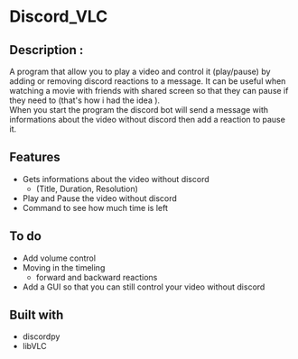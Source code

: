 # Discord_VLC


## Description :
A program that allow you to play a video and control it (play/pause) by adding or removing discord reactions to a message. It can be useful when watching a movie with friends with shared screen so that they can pause if they need to (that's how i had the idea ).  
When you start the program the discord bot will send a message with informations about the video without discord then add a reaction to pause it.


## Features

* Gets informations about the video without discord
    * (Title, Duration, Resolution)
* Play and Pause the video without discord
* Command to see how much time is left

## To do
* Add volume control
* Moving in the timeling 
    * forward and backward reactions
* Add a GUI so that you can still control your video without discord


 ## Built with 
 * discordpy
 * libVLC
